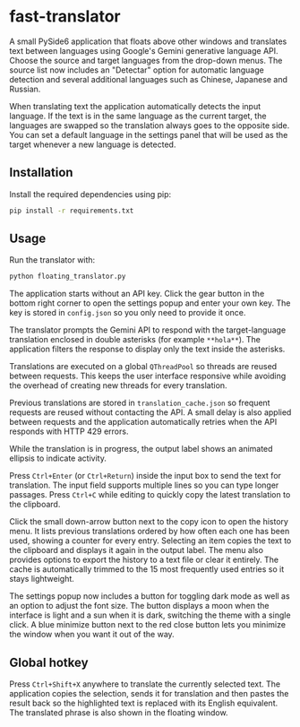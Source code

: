 # fast-translator

A small PySide6 application that floats above other windows and translates
text between languages using Google's Gemini generative language API. Choose
the source and target languages from the drop-down menus. The source list now
includes an "Detectar" option for automatic language detection and several
additional languages such as Chinese, Japanese and Russian.

When translating text the application automatically detects the input
language. If the text is in the same language as the current target, the
languages are swapped so the translation always goes to the opposite side.
You can set a default language in the settings panel that will be used as the
target whenever a new language is detected.

## Installation

Install the required dependencies using pip:

```bash
pip install -r requirements.txt
```

## Usage

Run the translator with:

```bash
python floating_translator.py
```

The application starts without an API key. Click the gear button in the bottom
right corner to open the settings popup and enter your own key. The key is
stored in `config.json` so you only need to provide it once.

The translator prompts the Gemini API to respond with the target-language
translation enclosed in double asterisks (for example `**hola**`).
The application filters the response to display only the text inside the
asterisks.

Translations are executed on a global `QThreadPool` so threads are reused
between requests. This keeps the user interface responsive while avoiding the
overhead of creating new threads for every translation.

Previous translations are stored in `translation_cache.json` so frequent
requests are reused without contacting the API. A small delay is also applied
between requests and the application automatically retries when the API
responds with HTTP 429 errors.

While the translation is in progress, the output label shows an animated
ellipsis to indicate activity.

Press `Ctrl+Enter` (or `Ctrl+Return`) inside the input box to send the text
for translation. The input field supports multiple lines so you can type
longer passages. Press `Ctrl+C` while editing to quickly copy the latest
translation to the clipboard.

Click the small down-arrow button next to the copy icon to open the history
menu. It lists previous translations ordered by how often each one has been
used, showing a counter for every entry. Selecting an item copies the text to
the clipboard and displays it again in the output label. The menu also provides
options to export the history to a text file or clear it entirely. The cache is
automatically trimmed to the 15 most frequently used entries so it stays
lightweight.

The settings popup now includes a button for toggling dark mode as well as an
option to adjust the font size. The button displays a moon when the interface
is light and a sun when it is dark, switching the theme with a single click. A
blue minimize button next to the red close button lets you minimize the window
when you want it out of the way.

## Global hotkey

Press `Ctrl+Shift+X` anywhere to translate the currently selected text. The
application copies the selection, sends it for translation and then pastes the
result back so the highlighted text is replaced with its English equivalent.
The translated phrase is also shown in the floating window.

